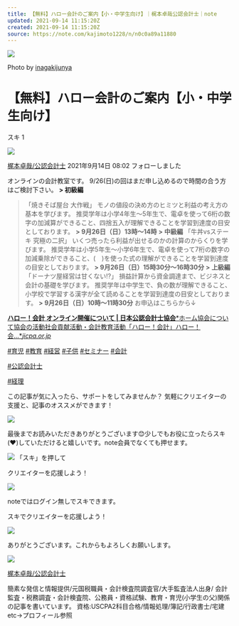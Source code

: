 ```yaml
---
title: 【無料】ハロー会計のご案内【小・中学生向け】｜梶本卓哉公認会計士｜note
updated: 2021-09-14 11:15:20Z
created: 2021-09-14 11:15:20Z
source: https://note.com/kajimoto1228/n/n0c0a89a11880
---
```


![](https://assets.st-note.com/production/uploads/images/61139736/rectangle_large_type_2_f0d3dd2a337655a3b97f1abaca8a6ca4.jpeg?width=800)

Photo by [inagakijunya](https://note.com/inagakijunya/n/n79fcb1120ff1)

#  【無料】ハロー会計のご案内【小・中学生向け】

スキ  1

[![](https://assets.st-note.com/production/uploads/images/35973673/profile_b60b4be0aa62942f67a27e03795d2a06.png?width=60)](https://note.com/kajimoto1228)

[梶本卓哉/公認会計士](https://note.com/kajimoto1228)
 2021年9月14日 08:02     フォローしました

オンラインの会計教室です。
9/26(日)の回はまだ申し込めるので時間の合う方はご検討下さい。
**> 初級編**
> 「焼きそば屋台 大作戦」
> モノの値段の決め方のヒミツと利益の考え方の基本を学びます。
> 推奨学年は小学4年生～5年生で、電卓を使って6桁の数字の加減算ができること、四捨五入が理解できることを学習到達度の目安としております。
**> 9月26日（日）13時～14時**
**> 中級編**
> 「牛丼vsステーキ 究極の二択」
> いくつ売ったら利益が出せるのかの計算のからくりを学びます。
> 推奨学年は小学5年生～小学6年生で、電卓を使って7桁の数字の加減乗除ができること、(　)を使った式の理解ができることを学習到達度の目安としております。
**> 9月26日（日）15時30分～16時30分**
**> 上級編**
> 「ドーナツ屋経営は甘くない⁉」
> 損益計算から資金調達まで、ビジネスと会計の基礎を学びます。
> 推奨学年は中学生で、負の数が理解できること、小学校で学習する漢字が全て読めることを学習到達度の目安としております。
**> 9月26日（日）10時～11時30分**
お申込はこちらから↓

[**ハロー！会計 オンライン開催について | 日本公認会計士協会***ホーム協会について協会の活動社会貢献活動・会計教育活動「ハロー！会計」ハロー！会...**jicpa.or.jp*](https://jicpa.or.jp/about/activity/hello-schedule/online_schedule.html)

[   #育児](https://note.com/hashtag/%E8%82%B2%E5%85%90)
[   #教育](https://note.com/hashtag/%E6%95%99%E8%82%B2)
[   #経営](https://note.com/hashtag/%E7%B5%8C%E5%96%B6)
[   #子供](https://note.com/hashtag/%E5%AD%90%E4%BE%9B)
[   #セミナー](https://note.com/hashtag/%E3%82%BB%E3%83%9F%E3%83%8A%E3%83%BC)
[   #会計](https://note.com/hashtag/%E4%BC%9A%E8%A8%88)

[   #公認会計士](https://note.com/hashtag/%E5%85%AC%E8%AA%8D%E4%BC%9A%E8%A8%88%E5%A3%AB)

[   #経理](https://note.com/hashtag/%E7%B5%8C%E7%90%86)

この記事が気に入ったら、サポートをしてみませんか？
気軽にクリエイターの支援と、記事のオススメができます！

[![](https://assets.st-note.com/production/uploads/images/35973673/profile_b60b4be0aa62942f67a27e03795d2a06.png?fit=bounds&format=jpeg&quality=85&width=330)](https://note.com/kajimoto1228)

最後までお読みいただきありがとうございます😊少しでもお役に立ったらスキ(❤️)していただけると嬉しいです。note会員でなくても押せます。

![](https://d291vdycu0ht11.cloudfront.net/nuxt/production/img/suki_white.42595d7.png)   「スキ」を押して

クリエイターを応援しよう！

![](https://d291vdycu0ht11.cloudfront.net/nuxt/production/img/like-no-login.44f961d.gif)

noteではログイン無しでスキできます。

スキでクリエイターを応援しよう！

![](https://assets.st-note.com/production/uploads/images/35973673/profile_b60b4be0aa62942f67a27e03795d2a06.png?width=60&crop=1:1,smart)

ありがとうございます。これからもよろしくお願いします。

[![](https://assets.st-note.com/production/uploads/images/35973673/profile_b60b4be0aa62942f67a27e03795d2a06.png?width=200&crop=1:1,smart)](https://note.com/kajimoto1228)

[梶本卓哉/公認会計士](https://note.com/kajimoto1228)

簡素な発信と情報提供/元国税職員・会計検査院調査官/大手監査法人出身/ 会計監査・税務調査・会計検査院、公務員・資格試験、教育・育児(小学生の父)関係の記事を書いています。 資格:USCPA2科目合格/情報処理/簿記/行政書士/宅建etc→プロフィール参照